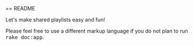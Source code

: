 == README

Let's make shared playlists easy and fun!



Please feel free to use a different markup language if you do not plan to run
<tt>rake doc:app</tt>.
